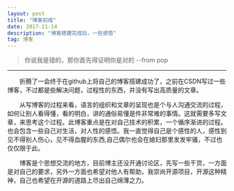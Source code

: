 ```yaml
---
layout: post
title: "博客初成"
date: 2017-11-14 
description: "博客搭建完成后，一些感悟"
tag: 博客 
---   
```


>你说我是错的，那你首先得证明你是对的 --from pop

------
　　折腾了一会终于在github上将自己的博客搭建成功了，之前在CSDN写过一些博客，不过都是些解决问题，过程性的东西，并没有写出高质量的文章。

　　从写博客的过程来看，语言的组织和文章的呈现也是个与人沟通交流的过程，如何让别人看得懂，看的明白，讲的通俗易懂是件非常难的事情。这就需要多写文章，来思考这个过程。此博客重点是在对自己技术的积累，一个循序渐进的过程。也会包含一些自己对生活，对人性的感悟。我一直觉得自己是个感性的人，感性到见不得别人伤心，见不得血腥的东西,自己偶尔也会在媳妇那里发发牢骚，不过也仅仅限于此。

　　博客是个思想交流的地方，目前博主还没开通讨论区，先写一些干货，一方面是对自己的要求，另外一方面也希望对他人有帮助，我崇尚开源项目，开源这种精神，自己也希望在开源的道路上尽出自己绵薄之力。

